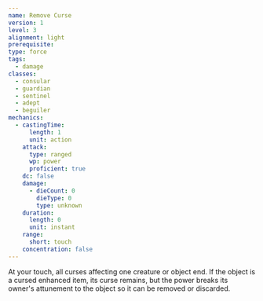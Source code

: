 ```yaml
---
name: Remove Curse
version: 1
level: 3
alignment: light
prerequisite: 
type: force
tags:
  - damage
classes:
  - consular
  - guardian
  - sentinel
  - adept
  - beguiler
mechanics:
  - castingTime:
      length: 1
      unit: action
    attack:
      type: ranged
      wp: power
      proficient: true
    dc: false
    damage:
      - dieCount: 0
        dieType: 0
        type: unknown
    duration:
      length: 0
      unit: instant
    range:
      short: touch
    concentration: false
---
```

At your touch, all curses affecting one creature or object end. If the object is a cursed enhanced item, its curse remains, but the power breaks its owner's attunement to the object so it can be removed or discarded.
    